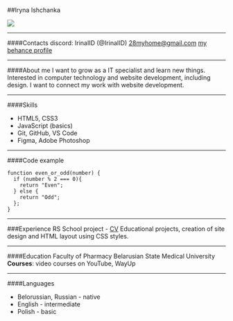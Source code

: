 ##Iryna Ishchanka

![](https://cdn0.iconfinder.com/data/icons/data-science-1-4/66/70-128.png)

---

####Contacts
discord: IrinaIID (@IrinaIID)
28myhome@gmail.com
[my behance profile](https://www.behance.net/irinaishchenko)

---

####About me
I want to grow as a IT specialist and learn new things. Interested in computer technology and website development, including design. I want to connect my work with website development.

---

####Skills
* HTML5, CSS3
* JavaScript (basics)
* Git, GitHub, VS Code
* Figma, Adobe Photoshop

---

####Code example
```
function even_or_odd(number) {
  if (number % 2 === 0){
    return "Even";
  } else {
    return "Odd";
  };
}
```

---

###Experience
RS School project - [CV](https://github.com/IrinaIID/rsschool-cv)
Educational projects, creation of site design and HTML layout using CSS styles.

---

####Education
Faculty of Pharmacy
Belarusian State Medical University
**Courses**: video courses on YouTube, WayUp
 
---

####Languages
* Belorussian, Russian - native
* English - intermediate
* Polish - basic